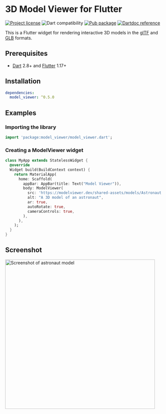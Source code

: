 # 3D Model Viewer for Flutter

[![Project license](https://img.shields.io/badge/license-Public%20Domain-blue.svg)](https://unlicense.org)
![Dart compatibility](https://img.shields.io/badge/dart-2.8%20%7C%202.9-blue)
[![Pub package](https://img.shields.io/pub/v/model_viewer.svg)](https://pub.dev/packages/model_viewer)
[![Dartdoc reference](https://img.shields.io/badge/dartdoc-reference-blue.svg)](https://pub.dev/documentation/model_viewer/latest/)

This is a Flutter widget for rendering interactive 3D models in the
[glTF](https://www.khronos.org/gltf/) and
[GLB](https://wiki.fileformat.com/3d/glb/) formats.

## Prerequisites

- [Dart](https://dart.dev) 2.8+ and
  [Flutter](https://flutter.dev) 1.17+

## Installation

```yaml
dependencies:
  model_viewer: ^0.5.0
```

## Examples

### Importing the library

```dart
import 'package:model_viewer/model_viewer.dart';
```

### Creating a ModelViewer widget

```dart
class MyApp extends StatelessWidget {
  @override
  Widget build(BuildContext context) {
    return MaterialApp(
      home: Scaffold(
        appBar: AppBar(title: Text("Model Viewer")),
        body: ModelViewer(
          src: 'https://modelviewer.dev/shared-assets/models/Astronaut.glb',
          alt: "A 3D model of an astronaut",
          ar: true,
          autoRotate: true,
          cameraControls: true,
        ),
      ),
    );
  }
}
```

## Screenshot

<img alt="Screenshot of astronaut model" src="https://raw.githubusercontent.com/drydart/model_viewer.dart/master/example/flutter_01.png" width="480"/>
